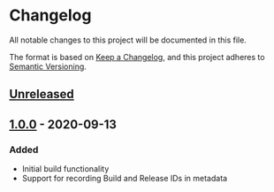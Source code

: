 # Changelog

All notable changes to this project will be documented in this file.

The format is based on [Keep a Changelog](https://keepachangelog.com/en/1.0.0/),
and this project adheres to [Semantic Versioning](https://semver.org/spec/v2.0.0.html).

## [Unreleased]

## [1.0.0] - 2020-09-13

### Added

- Initial build functionality
- Support for recording Build and Release IDs in metadata

[Unreleased]: https://github.com/liamdawson/convox-build-buildkite-plugin/compare/v1.0.0...HEAD
[1.0.0]: https://github.com/liamdawson/convox-build-buildkite-plugin/releases/tag/v1.0.0
